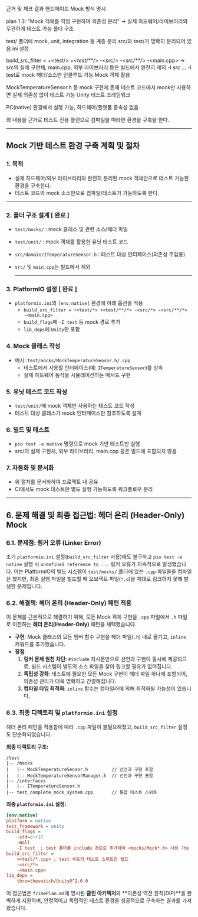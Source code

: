 근거 및 체크 결과
핸드메이드 Mock 방식 명시

plan 1.3: "Mock 객체를 직접 구현하여 의존성 분리" → 실제 하드웨어/라이브러리와 무관하게 테스트 가능
폴더 구조

test/ 폴더에 mock, unit, integration 등 계층 분리
src/와 test/가 명확히 분리되어 있음
ini 설정

build_src_filter = +<test/*> +<test/**/*> -<src/*> -<src/**/*> -<main.cpp> → src의 실제 구현체, main.cpp, 외부 라이브러리 등은 빌드에서 완전히 제외
-I src ... -I test로 mock 헤더/소스만 인클루드 가능
Mock 객체 활용

MockTemperatureSensor.h 등 mock 구현체 존재
테스트 코드에서 mock만 사용하면 실제 의존성 없이 테스트 가능
Unity 테스트 프레임워크

PC(native) 환경에서 실행 가능, 하드웨어/플랫폼 종속성 없음

의 내용을 근거로 테스트 전용 플랜으로 컴파일을 따라한 환경을 구축을 한다.

---

## Mock 기반 테스트 환경 구축 계획 및 절차

### 1. 목적
- 실제 하드웨어/외부 라이브러리와 완전히 분리된 mock 객체만으로 테스트 가능한 환경을 구축한다.
- 테스트 코드와 mock 소스만으로 컴파일/테스트가 가능하도록 한다.


----

### 2. 폴더 구조 설계 [ 완료 ]
- `test/mocks/` : mock 클래스 및 관련 소스/헤더 파일
- `test/unit/` : mock 객체를 활용한 유닛 테스트 코드
- `src/domain/ITemperatureSensor.h` : 테스트 대상 인터페이스(의존성 주입용)
- `src/` 및 `main.cpp`는 빌드에서 제외
  
  -----------

### 3. PlatformIO 설정 [ 완료 ]
- `platformio.ini`의 `[env:native]` 환경에 아래 옵션을 적용
  - `build_src_filter = +<test/*> +<test/**/*> -<src/*> -<src/**/*> -<main.cpp>`
  - `build_flags`에 `-I test` 등 mock 경로 추가
  - `lib_deps`에 `Unity`만 포함

### 4. Mock 클래스 작성
- 예시: `test/mocks/MockTemperatureSensor.h/.cpp`
  - 테스트에서 사용할 인터페이스(예: `ITemperatureSensor`)를 상속
  - 실제 하드웨어 동작을 시뮬레이션하는 메서드 구현

### 5. 유닛 테스트 코드 작성
- `test/unit/`에 mock 객체만 사용하는 테스트 코드 작성
- 테스트 대상 클래스가 mock 인터페이스만 참조하도록 설계

### 6. 빌드 및 테스트
- `pio test -e native` 명령으로 mock 기반 테스트만 실행
- src/의 실제 구현체, 외부 라이브러리, main.cpp 등은 빌드에 포함되지 않음

### 7. 자동화 및 문서화
- 위 절차를 문서화하여 프로젝트 내 공유
- CI에서도 mock 테스트만 별도 실행 가능하도록 워크플로우 분리

---

## 6. 문제 해결 및 최종 접근법: 헤더 온리 (Header-Only) Mock

### 6.1. 문제점: 링커 오류 (Linker Error)

초기 `platformio.ini` 설정(`build_src_filter` 사용)에도 불구하고 `pio test -e native` 실행 시 `undefined reference to ...` 링커 오류가 지속적으로 발생했습니다. 이는 PlatformIO의 빌드 시스템이 `test/mocks/` 폴더에 있는 `.cpp` 파일들을 컴파일은 했지만, 최종 실행 파일을 빌드할 때 오브젝트 파일(`*.o`)을 제대로 링크하지 못해 발생한 문제입니다.

### 6.2. 해결책: 헤더 온리 (Header-Only) 패턴 적용

이 문제를 근본적으로 해결하기 위해, 모든 Mock 객체 구현을 `.cpp` 파일에서 `.h` 파일로 이전하는 **헤더 온리(Header-Only)** 패턴을 채택했습니다.

- **구현**: Mock 클래스의 모든 멤버 함수 구현을 헤더 파일(`.h`) 내로 옮기고, `inline` 키워드를 추가했습니다.
- **장점**:
    1.  **링커 문제 원천 차단**: `#include` 지시문만으로 선언과 구현이 동시에 제공되므로, 빌드 시스템이 별도의 소스 파일을 찾아 링크할 필요가 없어집니다.
    2.  **독립성 강화**: 테스트에 필요한 모든 Mock 구현이 헤더 파일 하나에 포함되어, 의존성 관리가 더욱 명확하고 간결해집니다.
    3.  **컴파일 타임 최적화**: `inline` 함수는 컴파일러에 의해 최적화될 가능성이 있습니다.

### 6.3. 최종 디렉토리 및 `platformio.ini` 설정

헤더 온리 패턴을 적용함에 따라 `.cpp` 파일이 불필요해졌고, `build_src_filter` 설정도 단순화되었습니다.

**최종 디렉토리 구조:**
```
/test
|-- /mocks
|   |-- MockTemperatureSensor.h         // 선언과 구현 포함
|   |-- MockTemperatureSensorManager.h  // 선언과 구현 포함
|-- /interfaces
|   |-- ITemperatureSensor.h
|-- test_complete_mock_system.cpp       // 통합 테스트 스위트
```

**최종 `platformio.ini` 설정:**
```ini
[env:native]
platform = native
test_framework = unity
build_flags =
    -std=c++17
    -Wall
    -I test  ; test 폴더를 include 경로로 추가하여 <mocks/Mock*.h> 사용 가능
build_src_filter = 
    +<test/*.cpp> ; test 루트의 테스트 스위트만 빌드
    -<src/*>
    -<main.cpp>
lib_deps =
    throwtheswitch/Unity@^2.6.0
```

이 접근법은 `frimePlan.md`에 명시된 **클린 아키텍처**와 **의존성 역전 원칙(DIP)**을 완벽하게 지원하며, 안정적이고 독립적인 테스트 환경을 성공적으로 구축하는 결과를 가져왔습니다.


